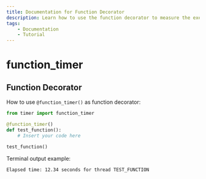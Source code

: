 ```yaml
---
title: Documentation for Function Decorator
description: Learn how to use the function decorator to measure the execution time of Python functions. Includes code examples for beginners and advanced users.
tags:
    - Documentation
    - Tutorial
---
```


# function_timer
## Function Decorator
How to use `@function_timer()` as function decorator:

```python linenums="1" hl_lines="3"
from timer import function_timer

@function_timer()
def test_function():
    # Insert your code here

test_function()
```

Terminal output example:

```text title=""
Elapsed time: 12.34 seconds for thread TEST_FUNCTION
```
